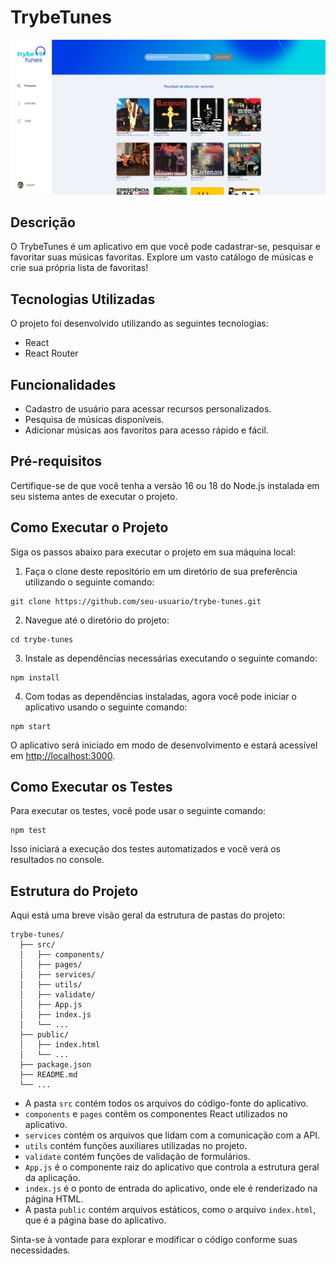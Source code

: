 # TrybeTunes

![Preview do TrybeTunes](./tunes.jpg)

## Descrição

O TrybeTunes é um aplicativo em que você pode cadastrar-se, pesquisar e favoritar suas músicas favoritas. Explore um vasto catálogo de músicas e crie sua própria lista de favoritas!

## Tecnologias Utilizadas

O projeto foi desenvolvido utilizando as seguintes tecnologias:

- React
- React Router

## Funcionalidades

- Cadastro de usuário para acessar recursos personalizados.
- Pesquisa de músicas disponíveis.
- Adicionar músicas aos favoritos para acesso rápido e fácil.

## Pré-requisitos

Certifique-se de que você tenha a versão 16 ou 18 do Node.js instalada em seu sistema antes de executar o projeto.

## Como Executar o Projeto

Siga os passos abaixo para executar o projeto em sua máquina local:

1. Faça o clone deste repositório em um diretório de sua preferência utilizando o seguinte comando:

```
git clone https://github.com/seu-usuario/trybe-tunes.git
```

2. Navegue até o diretório do projeto:

```
cd trybe-tunes
```

3. Instale as dependências necessárias executando o seguinte comando:

```
npm install
```

4. Com todas as dependências instaladas, agora você pode iniciar o aplicativo usando o seguinte comando:

```
npm start
```

O aplicativo será iniciado em modo de desenvolvimento e estará acessível em [http://localhost:3000](http://localhost:3000).

## Como Executar os Testes

Para executar os testes, você pode usar o seguinte comando:

```
npm test
```

Isso iniciará a execução dos testes automatizados e você verá os resultados no console.

## Estrutura do Projeto

Aqui está uma breve visão geral da estrutura de pastas do projeto:

```
trybe-tunes/
  ├── src/
  │   ├── components/
  │   ├── pages/
  │   ├── services/
  │   ├── utils/
  │   ├── validate/
  │   ├── App.js
  │   ├── index.js
  │   └── ...
  ├── public/
  │   ├── index.html
  │   └── ...
  ├── package.json
  ├── README.md
  └── ...
```

- A pasta `src` contém todos os arquivos do código-fonte do aplicativo.
- `components` e `pages` contêm os componentes React utilizados no aplicativo.
- `services` contém os arquivos que lidam com a comunicação com a API.
- `utils` contém funções auxiliares utilizadas no projeto.
- `validate` contém funções de validação de formulários.
- `App.js` é o componente raiz do aplicativo que controla a estrutura geral da aplicação.
- `index.js` é o ponto de entrada do aplicativo, onde ele é renderizado na página HTML.
- A pasta `public` contém arquivos estáticos, como o arquivo `index.html`, que é a página base do aplicativo.

Sinta-se à vontade para explorar e modificar o código conforme suas necessidades.
